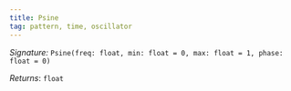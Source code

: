 ```yaml
---
title: Psine
tag: pattern, time, oscillator
---
```


_Signature:_ `Psine(freq: float, min: float = 0, max: float = 1, phase: float = 0)`

_Returns_: `float`
